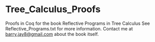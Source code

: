 # Tree_Calculus_Proofs
Proofs in Coq for the book Reflective Programs in Tree Calculus
See Reflective_Programs.txt for more information.
Contact me at barry.jay8@gmail.com about the book itself. 
